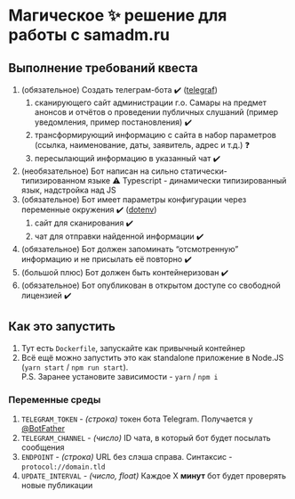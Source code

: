 # Магическое ✨ решение для работы с samadm.ru

## Выполнение требований квеста

1. (обязательное) Создать телеграм-бота ✔️ ([telegraf](https://github.com/telegraf/telegraf))
    1. сканирующего сайт администрации г.о. Самары на предмет анонсов и отчётов о проведении публичных слушаний (пример уведомления, пример постановления) ✔️
    1. трансформирующий информацию с сайта в набор параметров (ссылка, наименование, даты, заявитель, адрес и т.д.) ❓
    1. пересылающий информацию в указанный чат ✔️
1. (необязательное) Бот написан на сильно статически-типизированном языке ⚠️ Typescript - динамически типизированный язык, надстройка над JS
1. (обязательное) Бот имеет параметры конфигурации через переменные окружения ✔️ ([dotenv](https://github.com/motdotla/dotenv))
    1. сайт для сканирования ✔️
    1. чат для отправки найденной информации ✔️
1. (обязательное) Бот должен запоминать “отсмотренную” информацию и не присылать её повторно ✔️
1. (большой плюс) Бот должен быть контейнеризован ✔️
1. (обязательное) Бот опубликован в открытом доступе со свободной лицензией ✔️

## Как это запустить

1. Тут есть `Dockerfile`, запускайте как привычный контейнер
2. Всё ещё можно запустить это как standalone приложение в Node.JS (`yarn start` / `npm run start`).  
P.S. Заранее установите зависимости - `yarn` / `npm i`

### Переменные среды

1. `TELEGRAM_TOKEN` - *(строка)* токен бота Telegram. Получается у [@BotFather](https://t.me/BotFather)
1. `TELEGRAM_CHANNEL` - *(число)* ID чата, в который бот будет посылать сообщения 
1. `ENDPOINT` - *(строка)* URL без слэша справа. Синтаксис - `protocol://domain.tld`
1. `UPDATE_INTERVAL` - *(число, float)* Каждое X **минут** бот будет проверять новые публикации 